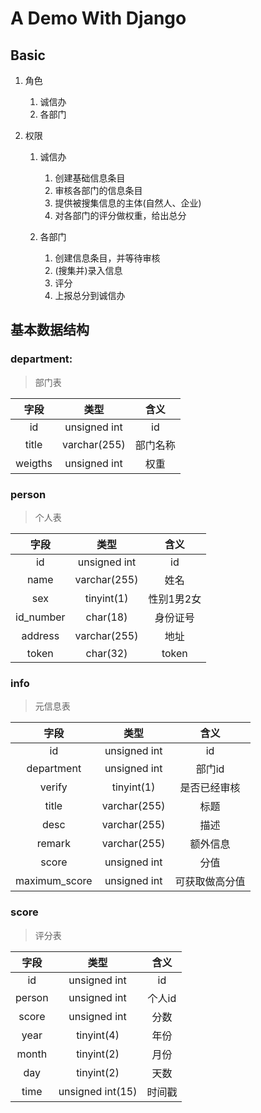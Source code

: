 # A Demo With Django

## Basic

1. 角色
    1. 诚信办
    2. 各部门
    
2. 权限
    1. 诚信办
        1. 创建基础信息条目
        2. 审核各部门的信息条目
        3. 提供被搜集信息的主体(自然人、企业)
        4. 对各部门的评分做权重，给出总分
        
    2. 各部门
        1. 创建信息条目，并等待审核
        2. (搜集并)录入信息
        3. 评分
        4. 上报总分到诚信办

## 基本数据结构

### department:
> 部门表

| 字段    | 类型         | 含义     |
| :---:   | :---:        | :---:    |
| id      | unsigned int | id       |
| title   | varchar(255) | 部门名称 |
| weigths | unsigned int | 权重     |

### person
> 个人表 

| 字段      | 类型         | 含义       |
| :---:     | :---:        | :---:      |
| id        | unsigned int | id         |
| name      | varchar(255) | 姓名       |
| sex       | tinyint(1)   | 性别1男2女 |
| id_number | char(18)     | 身份证号   |
| address   | varchar(255) | 地址       |
| token     | char(32)     | token      |

### info
> 元信息表

| 字段          | 类型         | 含义           |
| :---:         | :---:        | :---:          |
| id            | unsigned int | id             |
| department    | unsigned int | 部门id         |
| verify        | tinyint(1)   | 是否已经审核   |
| title         | varchar(255) | 标题           |
| desc          | varchar(255) | 描述           |
| remark        | varchar(255) | 额外信息       |
| score         | unsigned int | 分值           |
| maximum_score | unsigned int | 可获取做高分值 |

### score
> 评分表

| 字段   | 类型             | 含义   |
| :---:  | :---:            | :---:  |
| id     | unsigned int     | id     |
| person | unsigned int     | 个人id |
| score  | unsigned int     | 分数   |
| year   | tinyint(4)       | 年份   |
| month  | tinyint(2)       | 月份   |
| day    | tinyint(2)       | 天数   |
| time   | unsigned int(15) | 时间戳 |
